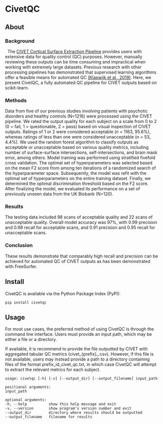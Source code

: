 # CivetQC

## About

### Background
 
The [CIVET Cortical Surface Extraction Pipeline](https://www.bic.mni.mcgill.ca/ServicesSoftware/CIVET) provides users with extensive data for quality control (QC) purposes. However, manually reviewing these outputs can be time consuming and impractical when working with extremely large datasets. Previous research with other processing pipelines has demonstrated that supervised learning algorithms offer a feasible means for automated QC [(Klapwijk et al., 2019)](https://doi.org/10.1016/j.neuroimage.2019.01.014). Here, we present CivetQC, a fully automated QC pipeline for CIVET outputs based on scikit-learn.

### Methods
Data from five of our previous studies involving patients with psychotic disorders and healthy controls (N=1216) were processed using the CIVET pipeline. We rated the output quality for each subject on a scale from 0 to 2 (0 = fail, 1 = questionable, 2 = pass) based on visual inspection of CIVET outputs. Ratings of 1 or 2 were considered acceptable (n = 1163, 95.6%), whereas ratings of less than one were considered unacceptable (n = 53, 4.4%). We used the random forest algorithm to classify outputs as acceptable or unacceptable based on various quality metrics, including number of surface-surface intersections, self-intersections, and brain mask error, among others. Model training was performed using stratified fivefold cross validation. The optimal set of hyperparameters was selected based on the mean F2 score from among ten iterations of a randomized search of the hyperparameter space. Subsequently, the model was refit with the optimal set of hyperparameters on the entire training dataset. Finally, we determined the optimal discrimination threshold based on the F2 score. After finalizing the model, we evaluated its performance on a set of previously unseen data from the UK Biobank (N=120). 

### Results
The testing data included 98 scans of acceptable quality and 22 scans of unacceptable quality.
Overall model accuracy was 97%, with 0.99 precision and 0.98 recall for acceptable scans, and 0.91 precision and 0.95 recall for unacceptable scans. 

### Conclusion
These results demonstrate that comparably high recall and precision can be achieved for automated QC of CIVET outputs as has been demonstrated with FreeSurfer.

## Install

CivetQC is available via the Python Package Index (PyPI):

    pip install civetqc

## Usage

For most use cases, the preferred method of using CivetQC is through the command line interface. Users must provide an input path, which may be either a file or a directory.

If available, it is recommend to provide the file outputted by CIVET with aggregated tabular QC metrics (civet_{prefix}_.csv). However, if this file is not available, users may instead provide a path to a directory containing files of the format prefix_id_civet_qc.txt, in which case CivetQC will attempt to extract the relevant metrics for each subject. 

    usage: civetqc [-h] [-v] [--output_dir] [--output_filename] input_path

    positional arguments:
    input_path

    optional arguments:
    -h, --help          show this help message and exit
    -v, --version       show program's version number and exit
    --output_dir        directory where results should be outputted
    --output_filename   filename for results

